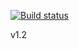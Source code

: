 [![Build status](https://ci.appveyor.com/api/projects/status/0h9fnqndvhsi4kq8?svg=true)](https://ci.appveyor.com/project/TiberiuMitran/efcoredatabasefirstsample)

v1.2
